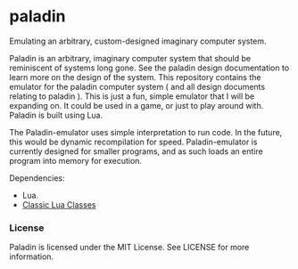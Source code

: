 # paladin
Emulating an arbitrary, custom-designed imaginary computer system.

Paladin is an arbitrary, imaginary computer system that should be reminiscent of systems long gone. See the paladin design documentation to learn more on the design of the system.
This repository contains the emulator for the paladin computer system ( and all design documents relating to paladin ). This is just a fun, simple emulator that I will be expanding on. It could be used in a game, or just to play around with. Paladin is built using Lua.

The Paladin-emulator uses simple interpretation to run code. In the future, this would be dynamic recompilation for speed. Paladin-emulator is currently designed for smaller programs, and as such loads an entire program into memory for execution.

Dependencies:
* Lua.
* [Classic Lua Classes](https://github.com/rxi/classic)

### License
Paladin is licensed under the MIT License. See LICENSE for more information.
